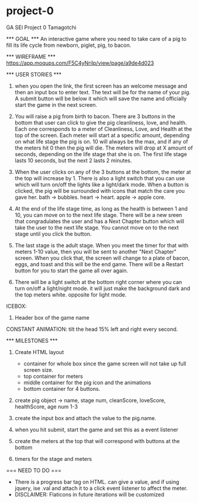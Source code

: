 # project-0

GA SEI Project 0 Tamagotchi



*** GOAL ***
An interactive game where you need to take care of a pig to fill its life cycle from newborn, piglet, pig, to bacon.


*** WIREFRAME ***
https://app.moqups.com/F5C4yNrilp/view/page/a9de4d023 


*** USER STORIES *** 

1. when you open the link, the first screen has an welcome message and then an input box to enter text. The text will be for the name of your pig. A submit button will be below it which will save the name and officially start the game in the next screen.

2. You will raise a pig from birth to bacon. There are 3 buttons in the bottom that user can click to give the pig cleanliness, love, and health. Each one corresponds to a meter of Cleanliness, Love, and Health at the top of the screen. Each meter will start at a specific amount, depending on what life stage the pig is on. 10 will always be the max, and if any of the meters hit 0 then the pig will die. The meters will drop at X amount of seconds, depending on the life stage that she is on. The first life stage lasts 10 seconds, but the next 2 lasts 2 minutes.

3. When the user clicks on any of the 3 buttons at the bottom, the meter at the top will increase by 1. There is also a light switch that you can use which will turn on/off the lights like a light/dark mode. When a button is clicked, the pig will be surrounded with icons that match the care you gave her. bath -> bubbles. heart -> heart. apple -> apple core.

4. At the end of the life stage time, as long as the health is between 1 and 10, you can move on to the next life stage. There will be a new sreen that congradulates the user and has a Next Chapter button which will take the user to the next life stage. You cannot move on to the next stage until you click the button.

5. The last stage is the adult stage. When you meet the timer for that with meters 1-10 value, then you will be sent to another "Next Chapter" screen. When you click that, the screen will change to a plate of bacon, eggs, and toast and this will be the end game. There will be a Restart button for you to start the game all over again.

6. There will be a light switch at the bottom right corner where you can turn on/off a light/night mode. it will just make the background dark and the top meters white. opposite for light mode.

ICEBOX:

1. Header box of the game name

CONSTANT ANIMATION: tilt the head 15% left and right every second.

*** MILESTONES ***

1. Create HTML layout
   - container for whole box since the game screen will not take up full screen size.
   - top container for meters
   - middle container for the pig icon and the animations
   - bottom container for 4 buttons.
2. create pig object -> name, stage num, cleanScore, loveScore, healthScore, age num 1-3
3. create the input box and attach the value to the pig.name.
4. when you hit submit, start the game and set this as a event listener
5. create the meters at the top that will correspond with buttons at the bottom 

6. timers for the stage and meters




=== NEED TO DO === 
- There is a progress bar tag on HTML. can give a value, and if using jquery, ise .val and attach it to a click event listener to affect the meter.
- DISCLAIMER: Flaticons in future iterations will be customized